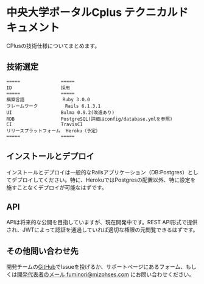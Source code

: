 # 中央大学ポータルCplus テクニカルドキュメント

CPlusの技術仕様についてまとめます。

## 技術選定
```eval_rst
=====               =====
ID                  採用
=====               =====
構築言語              Ruby 3.0.0
フレームワーク          Rails 6.1.3.1
UI                  Bulma 0.9.2(改造あり)
RDB                 PostgreSQL(詳細はconfig/database.ymlを参照)
CI                  TravisCI
リリースプラットフォーム  Heroku（予定）
=====               =====
```

## インストールとデプロイ

インストールとデプロイは一般的なRailsアプリケーション（DB:Postgres）としてデプロイしてください。特に、HerokuではPostgresの配置以外、特に設定を施すことなくデプロイが可能なはずです。

## API

APIは将来的な公開を目指していますが、現在開発中です。REST API形式で提供され、JWTによって認証を通過していれば適切な権限の元閲覧できるはずです。

## その他問い合わせ先

開発チームの[GitHub](https://github.com/mizphses/cplus)でIssueを投げるか、サポートページにあるフォーム、もしくは[開発代表者のメール fuminori@mizphses.com](mailto:fuminori@mizphses.com) にお問い合わせください。
